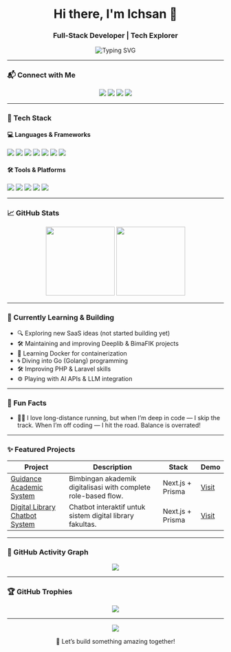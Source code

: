 <h1 align="center">Hi there, I'm Ichsan 👋</h1>
<h3 align="center">Full-Stack Developer | Tech Explorer</h3>

<p align="center">
  <img src="https://readme-typing-svg.demolab.com?font=Fira+Code&size=18&pause=1000&color=00FFB2&center=true&vCenter=true&width=435&lines=Learning+Every+Day+%F0%9F%93%9A;Let%27s+Build+Something+Cool+Together+%F0%9F%9A%80;" alt="Typing SVG" />
</p>

---

### 📬 Connect with Me

<p align="center">
  <a href="https://www.linkedin.com/in/ichsan-maldini-hamid-b6623316a/" target="_blank"><img src="https://img.shields.io/badge/-LinkedIn-0A66C2?style=flat&logo=linkedin&logoColor=white"/></a>
  <a href="mailto:ichsan225@gmail.com"><img src="https://img.shields.io/badge/-Email-D14836?style=flat&logo=gmail&logoColor=white"/></a>
  <a href="https://instagram.com/ichsanmldni"><img src="https://img.shields.io/badge/-Instagram-E4405F?style=flat&logo=instagram&logoColor=white"/></a>
  <a href="https://ichsanmaldini.dev"><img src="https://img.shields.io/badge/-Portfolio-000?style=flat&logo=vercel&logoColor=white"/></a>
</p>

---

### 🚀 Tech Stack

#### 💻 Languages & Frameworks

<p>
  <img src="https://img.shields.io/badge/JavaScript-F7DF1E?logo=javascript&logoColor=black" />
  <img src="https://img.shields.io/badge/TypeScript-3178C6?logo=typescript&logoColor=white" />
  <img src="https://img.shields.io/badge/React-61DAFB?logo=react&logoColor=black" />
  <img src="https://img.shields.io/badge/Next.js-000?logo=next.js&logoColor=white" />
  <img src="https://img.shields.io/badge/Node.js-339933?logo=nodedotjs&logoColor=white" />
  <img src="https://img.shields.io/badge/Express-000000?logo=express&logoColor=white" />
  <img src="https://img.shields.io/badge/Go-00ADD8?logo=go&logoColor=white" />
</p>

#### 🛠 Tools & Platforms

<p>
  <img src="https://img.shields.io/badge/Prisma-2D3748?logo=prisma&logoColor=white" />
  <img src="https://img.shields.io/badge/MySQL-4479A1?logo=mysql&logoColor=white" />
  <img src="https://img.shields.io/badge/TailwindCSS-38B2AC?logo=tailwind-css&logoColor=white" />
  <img src="https://img.shields.io/badge/GitHub-181717?logo=github&logoColor=white" />
  <img src="https://img.shields.io/badge/Vercel-000?logo=vercel&logoColor=white" />
</p>

---

### 📈 GitHub Stats

<p align="center">
  <img src="https://github-readme-stats.vercel.app/api?username=ichsanmldni&show_icons=true&theme=tokyonight&count_private=true&hide_border=true" height="160"/>
  <img src="https://github-readme-streak-stats.herokuapp.com/?user=ichsanmldni&theme=tokyonight&hide_border=true" height="160"/>
</p>

---

### 🧠 Currently Learning & Building

- 🔍 Exploring new SaaS ideas (not started building yet)
- 🛠 Maintaining and improving Deeplib & BimaFIK projects
- 🐳 Learning Docker for containerization
- 🌀 Diving into Go (Golang) programming
- 🛠 Improving PHP & Laravel skills
- ⚙️ Playing with AI APIs & LLM integration

---

### 🎯 Fun Facts

- 🏃‍♂️ I love long-distance running, but when I’m deep in code — I skip the track. When I’m off coding — I hit the road. Balance is overrated!

---

### ✨ Featured Projects

| Project                                                                                 | Description                                                    | Stack            | Demo                                     |
| --------------------------------------------------------------------------------------- | -------------------------------------------------------------- | ---------------- | ---------------------------------------- |
| [Guidance Academic System](https://github.com/ichsanmldni/bimbingan-akademik-fik-upnvj) | Bimbingan akademik digitalisasi with complete role-based flow. | Next.js + Prisma | [Visit](https://bima.fik.upnvj.ac.id)    |
| [Digital Library Chatbot System](https://github.com/ichsanmldni/deeplib)                | Chatbot interaktif untuk sistem digital library fakultas.      | Next.js + Prisma | [Visit](https://deeplib.fik.upnvj.ac.id) |

---

### 🧩 GitHub Activity Graph

<p align="center">
  <img src="https://github-readme-activity-graph.vercel.app/graph?username=ichsanmldni&theme=github-compact&area=true&hide_border=true" />
</p>

---

### 🏆 GitHub Trophies

<p align="center">
  <img src="https://github-profile-trophy.vercel.app/?username=ichsanmldni&theme=tokyonight&column=7" />
</p>

---

<p align="center">
  <img src="https://komarev.com/ghpvc/?username=ichsanmldni&label=Profile%20views&color=0e75b6&style=flat" />
</p>
<p align="center">
  🚀 Let’s build something amazing together!
</p>
